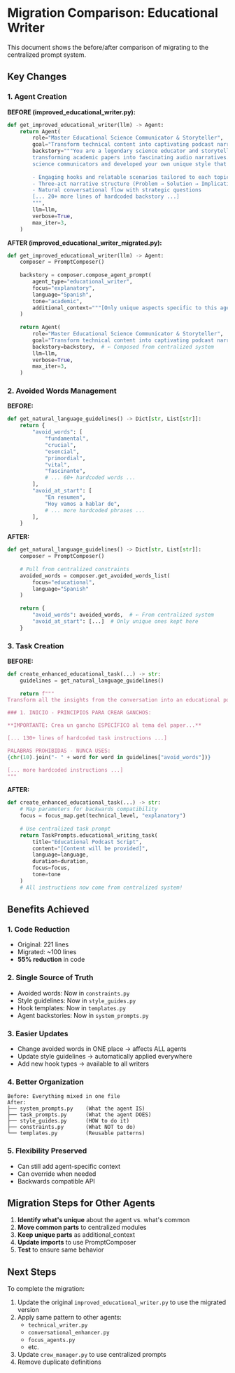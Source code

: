 # Migration Comparison: Educational Writer

This document shows the before/after comparison of migrating to the centralized prompt system.

## Key Changes

### 1. Agent Creation

**BEFORE (improved_educational_writer.py):**
```python
def get_improved_educational_writer(llm) -> Agent:
    return Agent(
        role="Master Educational Science Communicator & Storyteller",
        goal="Transform technical content into captivating podcast narratives...",
        backstory="""You are a legendary science educator and storyteller who has mastered the art of 
        transforming academic papers into fascinating audio narratives. You've studied the best 
        science communicators and developed your own unique style that combines:
        
        - Engaging hooks and relatable scenarios tailored to each topic
        - Three-act narrative structure (Problem → Solution → Implications)
        - Natural conversational flow with strategic questions
        [... 20+ more lines of hardcoded backstory ...]
        """,
        llm=llm,
        verbose=True,
        max_iter=3,
    )
```

**AFTER (improved_educational_writer_migrated.py):**
```python
def get_improved_educational_writer(llm) -> Agent:
    composer = PromptComposer()
    
    backstory = composer.compose_agent_prompt(
        agent_type="educational_writer",
        focus="explanatory",
        language="Spanish",
        tone="academic",
        additional_context="""[Only unique aspects specific to this agent]"""
    )
    
    return Agent(
        role="Master Educational Science Communicator & Storyteller",
        goal="Transform technical content into captivating podcast narratives...",
        backstory=backstory,  # ← Composed from centralized system
        llm=llm,
        verbose=True,
        max_iter=3,
    )
```

### 2. Avoided Words Management

**BEFORE:**
```python
def get_natural_language_guidelines() -> Dict[str, List[str]]:
    return {
        "avoid_words": [
            "fundamental",
            "crucial",
            "esencial",
            "primordial",
            "vital",
            "fascinante",
            # ... 60+ hardcoded words ...
        ],
        "avoid_at_start": [
            "En resumen",
            "Hoy vamos a hablar de",
            # ... more hardcoded phrases ...
        ],
    }
```

**AFTER:**
```python
def get_natural_language_guidelines() -> Dict[str, List[str]]:
    composer = PromptComposer()
    
    # Pull from centralized constraints
    avoided_words = composer.get_avoided_words_list(
        focus="educational", 
        language="Spanish"
    )
    
    return {
        "avoid_words": avoided_words,  # ← From centralized system
        "avoid_at_start": [...]  # Only unique ones kept here
    }
```

### 3. Task Creation

**BEFORE:**
```python
def create_enhanced_educational_task(...) -> str:
    guidelines = get_natural_language_guidelines()
    
    return f"""
Transform all the insights from the conversation into an educational podcast script in {language}.

### 1. INICIO - PRINCIPIOS PARA CREAR GANCHOS:

**IMPORTANTE: Crea un gancho ESPECÍFICO al tema del paper...**

[... 130+ lines of hardcoded task instructions ...]

PALABRAS PROHIBIDAS - NUNCA USES:
{chr(10).join("- " + word for word in guidelines["avoid_words"])}

[... more hardcoded instructions ...]
"""
```

**AFTER:**
```python
def create_enhanced_educational_task(...) -> str:
    # Map parameters for backwards compatibility
    focus = focus_map.get(technical_level, "explanatory")
    
    # Use centralized task prompt
    return TaskPrompts.educational_writing_task(
        title="Educational Podcast Script",
        content="[Content will be provided]",
        language=language,
        duration=duration,
        focus=focus,
        tone=tone
    )
    # All instructions now come from centralized system!
```

## Benefits Achieved

### 1. **Code Reduction**
- Original: 221 lines
- Migrated: ~100 lines
- **55% reduction** in code

### 2. **Single Source of Truth**
- Avoided words: Now in `constraints.py`
- Style guidelines: Now in `style_guides.py`
- Hook templates: Now in `templates.py`
- Agent backstories: Now in `system_prompts.py`

### 3. **Easier Updates**
- Change avoided words in ONE place → affects ALL agents
- Update style guidelines → automatically applied everywhere
- Add new hook types → available to all writers

### 4. **Better Organization**
```
Before: Everything mixed in one file
After:  
├── system_prompts.py    (What the agent IS)
├── task_prompts.py      (What the agent DOES)
├── style_guides.py      (HOW to do it)
├── constraints.py       (What NOT to do)
└── templates.py         (Reusable patterns)
```

### 5. **Flexibility Preserved**
- Can still add agent-specific context
- Can override when needed
- Backwards compatible API

## Migration Steps for Other Agents

1. **Identify what's unique** about the agent vs. what's common
2. **Move common parts** to centralized modules
3. **Keep unique parts** as additional_context
4. **Update imports** to use PromptComposer
5. **Test** to ensure same behavior

## Next Steps

To complete the migration:

1. Update the original `improved_educational_writer.py` to use the migrated version
2. Apply same pattern to other agents:
   - `technical_writer.py`
   - `conversational_enhancer.py`
   - `focus_agents.py`
   - etc.
3. Update `crew_manager.py` to use centralized prompts
4. Remove duplicate definitions